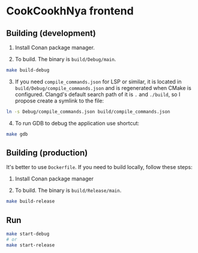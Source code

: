 # CookCookhNya frontend

## Building (development)

1. Install Conan package manager.

2. To build. The binary is `build/Debug/main`.
```bash
make build-debug
```

3. If you need `compile_commands.json` for LSP or similar,
it is located in `build/Debug/compile_commands.json` and is regenerated when CMake is configured.
Clangd's default search path of it is `.` and `./build`, so I propose create a symlink to the file:
```bash
ln -s Debug/compile_commands.json build/compile_commands.json
```

4. To run GDB to debug the application use shortcut:
```bash
make gdb
```


## Building (production)

It's better to use `Dockerfile`. If you need to build locally, follow these steps:

1. Install Conan package manager

2. To build. The binary is `build/Release/main`.
```bash
make build-release
```

## Run

```bash
make start-debug
# or
make start-release
```
